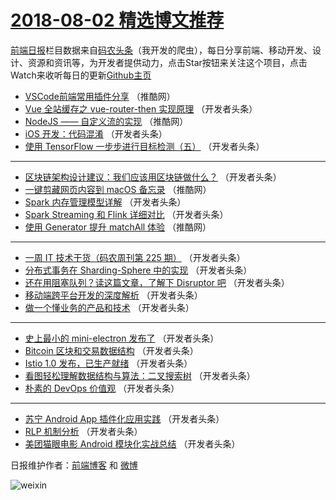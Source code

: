 # [2018-08-02 精选博文推荐](http://hao.caibaojian.com/date/2018/08/02)

[前端日报](http://caibaojian.com/c/news)栏目数据来自[码农头条](http://hao.caibaojian.com/)（我开发的爬虫），每日分享前端、移动开发、设计、资源和资讯等，为开发者提供动力，点击Star按钮来关注这个项目，点击Watch来收听每日的更新[Github主页](https://github.com/kujian/frontendDaily)
* [VSCode前端常用插件分享](http://hao.caibaojian.com/81792.html) （推酷网）
* [Vue 全站缓存之 vue-router-then 实现原理](http://hao.caibaojian.com/81760.html) （开发者头条）
* [NodeJS —— 自定义流的实现](http://hao.caibaojian.com/81794.html) （推酷网）
* [iOS 开发：代码混淆](http://hao.caibaojian.com/81769.html) （开发者头条）
* [使用 TensorFlow 一步步进行目标检测（五）](http://hao.caibaojian.com/81759.html) （开发者头条）

***
* [区块链架构设计建议：我们应该用区块链做什么？](http://hao.caibaojian.com/81761.html) （开发者头条）
* [一键剪藏网页内容到 macOS 备忘录](http://hao.caibaojian.com/81793.html) （推酷网）
* [Spark 内存管理模型详解](http://hao.caibaojian.com/81753.html) （开发者头条）
* [Spark Streaming 和 Flink 详细对比](http://hao.caibaojian.com/81762.html) （开发者头条）
* [使用 Generator 提升 matchAll 体验](http://hao.caibaojian.com/81795.html) （推酷网）

***
* [一周 IT 技术干货（码农周刊第 225 期）](http://hao.caibaojian.com/81751.html) （开发者头条）
* [分布式事务在 Sharding-Sphere 中的实现](http://hao.caibaojian.com/81763.html) （开发者头条）
* [还在用阻塞队列？读这篇文章，了解下 Disruptor 吧](http://hao.caibaojian.com/81752.html) （开发者头条）
* [移动端跨平台开发的深度解析](http://hao.caibaojian.com/81764.html) （开发者头条）
* [做一个懂业务的产品和技术](http://hao.caibaojian.com/81754.html) （开发者头条）

***
* [史上最小的 mini-electron 发布了](http://hao.caibaojian.com/81765.html) （开发者头条）
* [Bitcoin 区块和交易数据结构](http://hao.caibaojian.com/81755.html) （开发者头条）
* [Istio 1.0 发布，已生产就绪](http://hao.caibaojian.com/81766.html) （开发者头条）
* [看图轻松理解数据结构与算法：二叉搜索树](http://hao.caibaojian.com/81756.html) （开发者头条）
* [朴素的 DevOps 价值观](http://hao.caibaojian.com/81767.html) （开发者头条）

***
* [苏宁 Android App 插件化应用实践](http://hao.caibaojian.com/81757.html) （开发者头条）
* [RLP 机制分析](http://hao.caibaojian.com/81768.html) （开发者头条）
* [美团猫眼电影 Android 模块化实战总结](http://hao.caibaojian.com/81758.html) （开发者头条）

日报维护作者：[前端博客](http://caibaojian.com/) 和 [微博](http://caibaojian.com/go/weibo)

![weixin](https://user-images.githubusercontent.com/3055447/38468989-651132ac-3b80-11e8-8e6b-15122322a9d7.png)